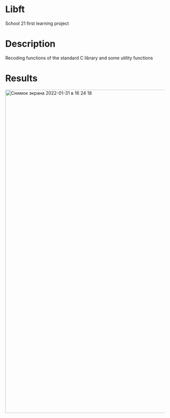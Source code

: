 # Libft
School 21 first learning project
# Description
Recoding functions of the standard C library and some utility functions
# Results
<img width="1021" alt="Снимок экрана 2022-01-31 в 16 24 18" src="https://user-images.githubusercontent.com/94226815/151801457-0c04587b-3486-46a9-b2ac-5fd3eb6aaf22.png">
